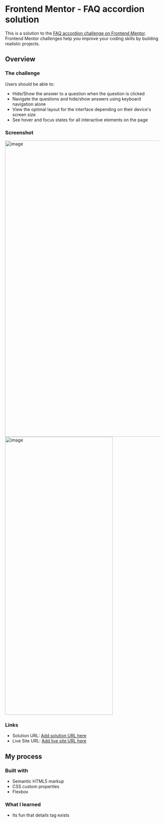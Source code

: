 # Frontend Mentor - FAQ accordion solution

This is a solution to the [FAQ accordion challenge on Frontend Mentor](https://www.frontendmentor.io/challenges/faq-accordion-wyfFdeBwBz). Frontend Mentor challenges help you improve your coding skills by building realistic projects.

## Overview

### The challenge

Users should be able to:

- Hide/Show the answer to a question when the question is clicked
- Navigate the questions and hide/show answers using keyboard navigation alone
- View the optimal layout for the interface depending on their device's screen size
- See hover and focus states for all interactive elements on the page

### Screenshot
<img width="1371" height="961" alt="image" src="https://github.com/user-attachments/assets/c3e5b57b-56a3-4f57-a6e9-6cd884836345" />
<img width="350" height="902" alt="image" src="https://github.com/user-attachments/assets/2e6a731a-868c-4dbc-b32e-3e379b126be4" />


### Links

- Solution URL: [Add solution URL here](https://your-solution-url.com)
- Live Site URL: [Add live site URL here](https://your-live-site-url.com)

## My process

### Built with

- Semantic HTML5 markup
- CSS custom properties
- Flexbox

### What I learned

- Its fun that details tag exists
